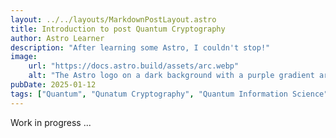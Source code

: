 ```yaml
---
layout: ../../layouts/MarkdownPostLayout.astro
title: Introduction to post Quantum Cryptography
author: Astro Learner
description: "After learning some Astro, I couldn't stop!"
image:
    url: "https://docs.astro.build/assets/arc.webp"
    alt: "The Astro logo on a dark background with a purple gradient arc."
pubDate: 2025-01-12
tags: ["Quantum", "Qunatum Cryptography", "Quantum Information Science", "Quantum Computing"]
---
```

Work in progress ...